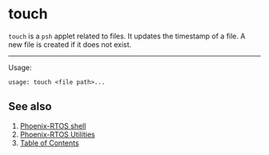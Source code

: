 # touch

`touch` is a `psh` applet related to files. It updates the timestamp of a file. A new file is created if it does not
exist.

---

Usage:

```console
usage: touch <file path>...
```

## See also

1. [Phoenix-RTOS shell](../psh.md)
2. [Phoenix-RTOS Utilities](../../utils.md)
3. [Table of Contents](../../../README.md)
